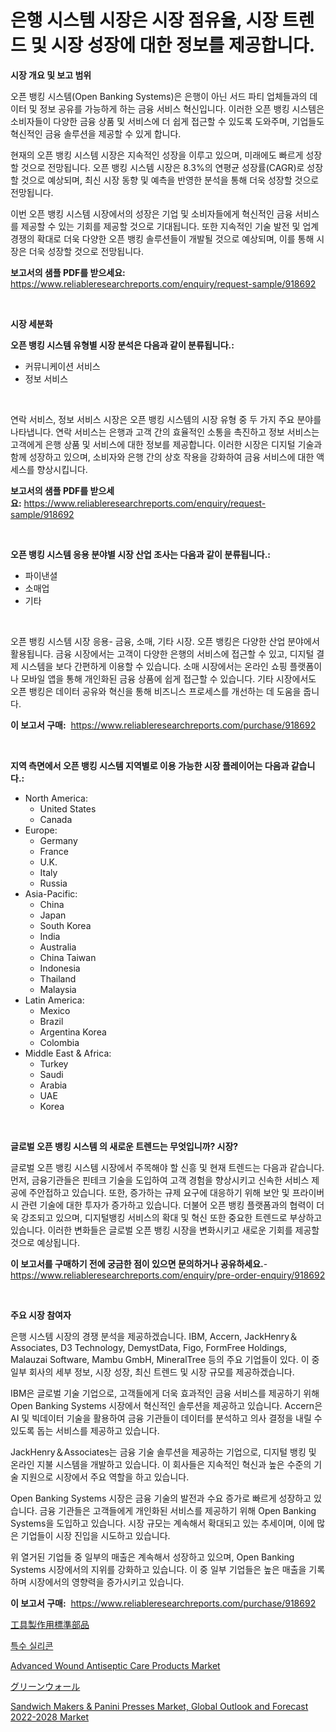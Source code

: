 <p><h1>은행 시스템 시장은 시장 점유율, 시장 트렌드 및 시장 성장에 대한 정보를 제공합니다.</h1></p><p><strong>시장 개요 및 보고 범위</strong></p>
<p><p>오픈 뱅킹 시스템(Open Banking Systems)은 은행이 아닌 서드 파티 업체들과의 데이터 및 정보 공유를 가능하게 하는 금융 서비스 혁신입니다. 이러한 오픈 뱅킹 시스템은 소비자들이 다양한 금융 상품 및 서비스에 더 쉽게 접근할 수 있도록 도와주며, 기업들도 혁신적인 금융 솔루션을 제공할 수 있게 합니다.</p><p>현재의 오픈 뱅킹 시스템 시장은 지속적인 성장을 이루고 있으며, 미래에도 빠르게 성장할 것으로 전망됩니다. 오픈 뱅킹 시스템 시장은 8.3%의 연평균 성장률(CAGR)로 성장할 것으로 예상되며, 최신 시장 동향 및 예측을 반영한 분석을 통해 더욱 성장할 것으로 전망됩니다.</p><p>이번 오픈 뱅킹 시스템 시장에서의 성장은 기업 및 소비자들에게 혁신적인 금융 서비스를 제공할 수 있는 기회를 제공할 것으로 기대됩니다. 또한 지속적인 기술 발전 및 업계 경쟁의 확대로 더욱 다양한 오픈 뱅킹 솔루션들이 개발될 것으로 예상되며, 이를 통해 시장은 더욱 성장할 것으로 전망됩니다.</p></p>
<p><strong>보고서의 샘플 PDF를 받으세요:</strong> <a href="https://www.reliableresearchreports.com/enquiry/request-sample/918692">https://www.reliableresearchreports.com/enquiry/request-sample/918692</a></p>
<p>&nbsp;</p>
<p><strong>시장 세분화</strong></p>
<p><strong>오픈 뱅킹 시스템 유형별 시장 분석은 다음과 같이 분류됩니다.:</strong></p>
<p><ul><li>커뮤니케이션 서비스</li><li>정보 서비스</li></ul></p>
<p>&nbsp;</p>
<p><p>연락 서비스, 정보 서비스 시장은 오픈 뱅킹 시스템의 시장 유형 중 두 가지 주요 분야를 나타냅니다. 연락 서비스는 은행과 고객 간의 효율적인 소통을 촉진하고 정보 서비스는 고객에게 은행 상품 및 서비스에 대한 정보를 제공합니다. 이러한 시장은 디지털 기술과 함께 성장하고 있으며, 소비자와 은행 간의 상호 작용을 강화하여 금융 서비스에 대한 액세스를 향상시킵니다.</p></p>
<p><strong>보고서의 샘플 PDF를 받으세요:</strong>&nbsp;<a href="https://www.reliableresearchreports.com/enquiry/request-sample/918692">https://www.reliableresearchreports.com/enquiry/request-sample/918692</a></p>
<p>&nbsp;</p>
<p><strong> 오픈 뱅킹 시스템 응용 분야별 시장 산업 조사는 다음과 같이 분류됩니다.:</strong></p>
<p><ul><li>파이낸셜</li><li>소매업</li><li>기타</li></ul></p>
<p>&nbsp;</p>
<p><p>오픈 뱅킹 시스템 시장 응용- 금융, 소매, 기타 시장. 오픈 뱅킹은 다양한 산업 분야에서 활용됩니다. 금융 시장에서는 고객이 다양한 은행의 서비스에 접근할 수 있고, 디지털 결제 시스템을 보다 간편하게 이용할 수 있습니다. 소매 시장에서는 온라인 쇼핑 플랫폼이나 모바일 앱을 통해 개인화된 금융 상품에 쉽게 접근할 수 있습니다. 기타 시장에서도 오픈 뱅킹은 데이터 공유와 혁신을 통해 비즈니스 프로세스를 개선하는 데 도움을 줍니다.</p></p>
<p><strong>이 보고서 구매:</strong>&nbsp; <a href="https://www.reliableresearchreports.com/purchase/918692">https://www.reliableresearchreports.com/purchase/918692</a></p>
<p>&nbsp;</p>
<p><strong>지역 측면에서 오픈 뱅킹 시스템 지역별로 이용 가능한 시장 플레이어는 다음과 같습니다.:</strong></p>
<p><ul>
    <li>
        North America:
        <ul>
            <li>United States</li>
            <li>Canada</li>
        </ul>
    </li>
    <li>
        Europe:
        <ul>
            <li>Germany</li>
            <li>France</li>
            <li>U.K.</li>
            <li>Italy</li>
            <li>Russia</li>
        </ul>
    </li>
    <li>
        Asia-Pacific:
        <ul>
            <li>China</li>
            <li>Japan</li>
            <li>South Korea</li>
            <li>India</li>
            <li>Australia</li>
            <li>China Taiwan</li>
            <li>Indonesia</li>
            <li>Thailand</li>
            <li>Malaysia</li>
        </ul>
    </li>
    <li>
        Latin America:
        <ul>
            <li>Mexico</li>
            <li>Brazil</li>
            <li>Argentina Korea</li>
            <li>Colombia</li>
        </ul>
    </li>
    <li>
        Middle East & Africa:
        <ul>
            <li>Turkey</li>
            <li>Saudi</li>
            <li>Arabia</li>
            <li>UAE</li>
            <li>Korea</li>
        </ul>
    </li>
    </ul></p>
<p>&nbsp;</p>
<p><strong>글로벌 오픈 뱅킹 시스템 의 새로운 트렌드는 무엇입니까? 시장?</strong></p>
<p><p>글로벌 오픈 뱅킹 시스템 시장에서 주목해야 할 신흥 및 현재 트렌드는 다음과 같습니다. 먼저, 금융기관들은 핀테크 기술을 도입하여 고객 경험을 향상시키고 신속한 서비스 제공에 주안접하고 있습니다. 또한, 증가하는 규제 요구에 대응하기 위해 보안 및 프라이버시 관련 기술에 대한 투자가 증가하고 있습니다. 더불어 오픈 뱅킹 플랫폼과의 협력이 더욱 강조되고 있으며, 디지털뱅킹 서비스의 확대 및 혁신 또한 중요한 트렌드로 부상하고 있습니다. 이러한 변화들은 글로벌 오픈 뱅킹 시장을 변화시키고 새로운 기회를 제공할 것으로 예상됩니다.</p></p>
<p><strong>이 보고서를 구매하기 전에 궁금한 점이 있으면 문의하거나 공유하세요.</strong>- <a href="https://www.reliableresearchreports.com/enquiry/pre-order-enquiry/918692">https://www.reliableresearchreports.com/enquiry/pre-order-enquiry/918692</a></p>
<p>&nbsp;</p>
<p><strong>주요 시장 참여자</strong></p>
<p><p>은행 시스템 시장의 경쟁 분석을 제공하겠습니다. IBM, Accern, JackHenry＆Associates, D3 Technology, DemystData, Figo, FormFree Holdings, Malauzai Software, Mambu GmbH, MineralTree 등의 주요 기업들이 있다. 이 중 일부 회사의 세부 정보, 시장 성장, 최신 트렌드 및 시장 규모를 제공하겠습니다.</p><p>IBM은 글로벌 기술 기업으로, 고객들에게 더욱 효과적인 금융 서비스를 제공하기 위해 Open Banking Systems 시장에서 혁신적인 솔루션을 제공하고 있습니다. Accern은 AI 및 빅데이터 기술을 활용하여 금융 기관들이 데이터를 분석하고 의사 결정을 내릴 수 있도록 돕는 서비스를 제공하고 있습니다.</p><p>JackHenry＆Associates는 금융 기술 솔루션을 제공하는 기업으로, 디지털 뱅킹 및 온라인 지불 시스템을 개발하고 있습니다. 이 회사들은 지속적인 혁신과 높은 수준의 기술 지원으로 시장에서 주요 역할을 하고 있습니다.</p><p>Open Banking Systems 시장은 금융 기술의 발전과 수요 증가로 빠르게 성장하고 있습니다. 금융 기관들은 고객들에게 개인화된 서비스를 제공하기 위해 Open Banking Systems을 도입하고 있습니다. 시장 규모는 계속해서 확대되고 있는 추세이며, 이에 많은 기업들이 시장 진입을 시도하고 있습니다.</p><p>위 열거된 기업들 중 일부의 매출은 계속해서 성장하고 있으며, Open Banking Systems 시장에서의 지위를 강화하고 있습니다. 이 중 일부 기업들은 높은 매출을 기록하며 시장에서의 영향력을 증가시키고 있습니다.</p></p>
<p><strong>이 보고서 구매:</strong>&nbsp;&nbsp;<a href="https://www.reliableresearchreports.com/purchase/918692">https://www.reliableresearchreports.com/purchase/918692</a></p>
<p><p><a href="https://medium.com/@cynthiasecret7/%E5%B7%A5%E5%85%B7%E8%A3%BD%E9%80%A0%E5%B8%82%E5%A0%B4%E3%81%AE%E6%A8%99%E6%BA%96%E9%83%A8%E5%93%81%E3%81%AF-%E5%B8%82%E5%A0%B4%E3%82%B7%E3%82%A7%E3%82%A2-%E5%B8%82%E5%A0%B4%E5%8B%95%E5%90%91-%E5%B8%82%E5%A0%B4%E6%88%90%E9%95%B7%E3%81%AB%E9%96%A2%E3%81%99%E3%82%8B%E6%83%85%E5%A0%B1%E3%82%92%E6%8F%90%E4%BE%9B%E3%81%97%E3%81%BE%E3%81%99-1b68b863a420">工具製作用標準部品</a></p><p><a href="https://medium.com/@biheemgalvinlouises6hokrh3h/%ED%8A%B9%EC%88%98-%EC%8B%A4%EB%A6%AC%EC%BD%98-%EC%8B%9C%EC%9E%A5%EC%9D%80-%EC%8B%9C%EC%9E%A5-%EC%A0%90%EC%9C%A0%EC%9C%A8-%EC%8B%9C%EC%9E%A5-%EB%8F%99%ED%96%A5-%EB%B0%8F-%EC%8B%9C%EC%9E%A5-%EC%84%B1%EC%9E%A5%EC%97%90-%EA%B4%80%ED%95%9C-%EC%A0%95%EB%B3%B4%EB%A5%BC-%EC%A0%9C%EA%B3%B5%ED%95%A9%EB%8B%88%EB%8B%A4-75ced183842f">특수 실리콘</a></p><p><a href="https://issuu.com/reportprime-2/docs/advanced-wound-antiseptic-care-products-market-siz">Advanced Wound Antiseptic Care Products Market</a></p><p><a href="https://github.com/ycmtqqhvk3273/Market-Research-Report-List-1/blob/main/1404870183922.md">グリーンウォール</a></p><p><a href="https://frill-swim-3cd.notion.site/Sandwich-Makers-Panini-Presses-Market-Global-Outlook-and-Forecast-2022-2028-Market-Offers-Provide-08ea9fbf06d84261b076a645a80ef850">Sandwich Makers & Panini Presses Market, Global Outlook and Forecast 2022-2028 Market</a></p></p>
